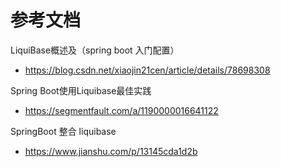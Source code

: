 # 参考文档
LiquiBase概述及（spring boot 入门配置）
- https://blog.csdn.net/xiaojin21cen/article/details/78698308

Spring Boot使用Liquibase最佳实践
- https://segmentfault.com/a/1190000016641122

SpringBoot 整合 liquibase
- https://www.jianshu.com/p/13145cda1d2b



